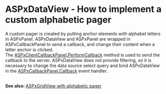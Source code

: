 # ASPxDataView - How to implement a custom alphabetic pager 


<p>A custom pager is created by putting anchor elements with alphabet letters in ASPxPanel. ASPxDataView and ASPxPanel are wrapped in ASPxCallbackPanel to send a callback, and change their content when a letter anchor is clicked. The <a href="https://documentation.devexpress.com/#AspNet/DevExpressWebScriptsASPxClientCallbackPanel_PerformCallbacktopic">ASPxClientCallbackPanel.PerformCallback</a> method is used to send the callback to the server. ASPxDataView does not provide filtering, so it is necessary to change the data source select query and bind ASPxDataView in the <a href="https://documentation.devexpress.com/#AspNet/DevExpressWebASPxCallbackPanel_Callbacktopic">ASPxCallbackPanel.Callback</a> event handler.</p>
<br /><strong>See also: </strong><a href="https://www.devexpress.com/Support/Center/p/E1820">ASPxGridView with alphabetic pager</a>

<br/>



